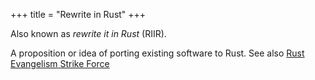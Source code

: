 +++
title = "Rewrite in Rust"
+++

Also known as _rewrite it in Rust_ (RIIR).

A proposition or idea of porting existing software to Rust. See also [Rust Evangelism Strike Force](@/rust-evangelism-strike-force.md)
